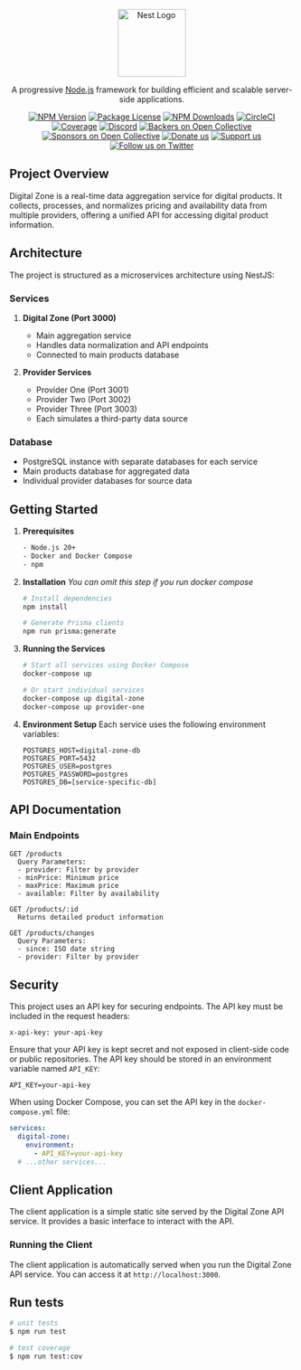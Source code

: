 <p align="center">
  <a href="http://nestjs.com/" target="blank"><img src="https://nestjs.com/img/logo-small.svg" width="120" alt="Nest Logo" /></a>
</p>

[circleci-image]: https://img.shields.io/circleci/build/github/nestjs/nest/master?token=abc123def456
[circleci-url]: https://circleci.com/gh/nestjs/nest

  <p align="center">A progressive <a href="http://nodejs.org" target="_blank">Node.js</a> framework for building efficient and scalable server-side applications.</p>
    <p align="center">
<a href="https://www.npmjs.com/~nestjscore" target="_blank"><img src="https://img.shields.io/npm/v/@nestjs/core.svg" alt="NPM Version" /></a>
<a href="https://www.npmjs.com/~nestjscore" target="_blank"><img src="https://img.shields.io/npm/l/@nestjs/core.svg" alt="Package License" /></a>
<a href="https://www.npmjs.com/~nestjscore" target="_blank"><img src="https://img.shields.io/npm/dm/@nestjs/common.svg" alt="NPM Downloads" /></a>
<a href="https://circleci.com/gh/nestjs/nest" target="_blank"><img src="https://img.shields.io/circleci/build/github/nestjs/nest/master" alt="CircleCI" /></a>
<a href="https://coveralls.io/github/nestjs/nest?branch=master" target="_blank"><img src="https://coveralls.io/repos/github/nestjs/nest/badge.svg?branch=master#9" alt="Coverage" /></a>
<a href="https://discord.gg/G7Qnnhy" target="_blank"><img src="https://img.shields.io/badge/discord-online-brightgreen.svg" alt="Discord"/></a>
<a href="https://opencollective.com/nest#backer" target="_blank"><img src="https://opencollective.com/nest/backers/badge.svg" alt="Backers on Open Collective" /></a>
<a href="https://opencollective.com/nest#sponsor" target="_blank"><img src="https://opencollective.com/nest/sponsors/badge.svg" alt="Sponsors on Open Collective" /></a>
  <a href="https://paypal.me/kamilmysliwiec" target="_blank"><img src="https://img.shields.io/badge/Donate-PayPal-ff3f59.svg" alt="Donate us"/></a>
    <a href="https://opencollective.com/nest#sponsor"  target="_blank"><img src="https://img.shields.io/badge/Support%20us-Open%20Collective-41B883.svg" alt="Support us"></a>
  <a href="https://twitter.com/nestframework" target="_blank"><img src="https://img.shields.io/twitter/follow/nestframework.svg?style=social&label=Follow" alt="Follow us on Twitter"></a>
</p>
  <!--[![Backers on Open Collective](https://opencollective.com/nest/backers/badge.svg)](https://opencollective.com/nest#backer)
  [![Sponsors on Open Collective](https://opencollective.com/nest/sponsors/badge.svg)](https://opencollective.com/nest#sponsor)-->

## Project Overview

Digital Zone is a real-time data aggregation service for digital products. It collects, processes, and normalizes pricing and availability data from multiple providers, offering a unified API for accessing digital product information.

## Architecture

The project is structured as a microservices architecture using NestJS:

### Services
1. **Digital Zone (Port 3000)**
   - Main aggregation service
   - Handles data normalization and API endpoints
   - Connected to main products database

2. **Provider Services**
   - Provider One (Port 3001)
   - Provider Two (Port 3002)
   - Provider Three (Port 3003)
   - Each simulates a third-party data source

### Database
- PostgreSQL instance with separate databases for each service
- Main products database for aggregated data
- Individual provider databases for source data

## Getting Started

1. **Prerequisites**
   ```bash
   - Node.js 20+
   - Docker and Docker Compose
   - npm
   ```

2. **Installation**
*You can omit this step if you run docker compose*
   ```bash
   # Install dependencies
   npm install

   # Generate Prisma clients
   npm run prisma:generate
   ```

3. **Running the Services**
   ```bash
   # Start all services using Docker Compose
   docker-compose up

   # Or start individual services
   docker-compose up digital-zone
   docker-compose up provider-one
   ```

4. **Environment Setup**
   Each service uses the following environment variables:
   ```
   POSTGRES_HOST=digital-zone-db
   POSTGRES_PORT=5432
   POSTGRES_USER=postgres
   POSTGRES_PASSWORD=postgres
   POSTGRES_DB=[service-specific-db]
   ```

## API Documentation

### Main Endpoints

```
GET /products
  Query Parameters:
  - provider: Filter by provider
  - minPrice: Minimum price
  - maxPrice: Maximum price
  - available: Filter by availability

GET /products/:id
  Returns detailed product information

GET /products/changes
  Query Parameters:
  - since: ISO date string
  - provider: Filter by provider
```

## Security

This project uses an API key for securing endpoints. The API key must be included in the request headers:

```
x-api-key: your-api-key
```

Ensure that your API key is kept secret and not exposed in client-side code or public repositories. The API key should be stored in an environment variable named `API_KEY`:

```
API_KEY=your-api-key
```

When using Docker Compose, you can set the API key in the `docker-compose.yml` file:

```yaml
services:
  digital-zone:
    environment:
      - API_KEY=your-api-key
  # ...other services...
```

## Client Application

The client application is a simple static site served by the Digital Zone API service. It provides a basic interface to interact with the API.

### Running the Client

The client application is automatically served when you run the Digital Zone API service. You can access it at `http://localhost:3000`.

## Run tests

```bash
# unit tests
$ npm run test

# test coverage
$ npm run test:cov
```